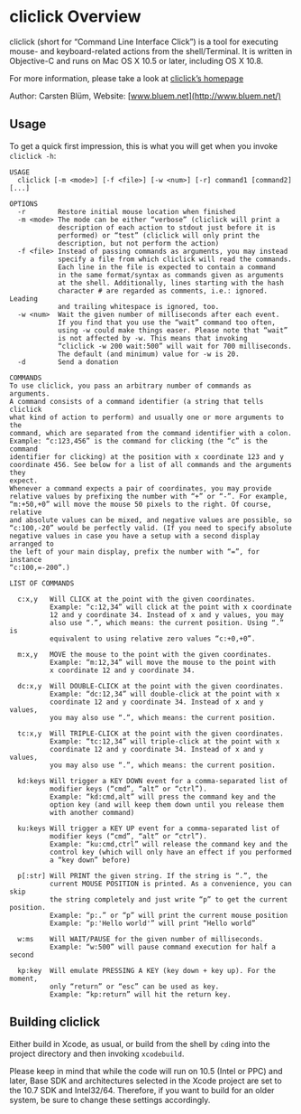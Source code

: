 cliclick Overview
=========================

cliclick (short for “Command Line Interface Click”) is a tool for executing mouse- and keyboard-related actions from the shell/Terminal. It is written in Objective-C and runs on Mac OS X 10.5 or later, including OS X 10.8.

For more information, please take a look at [cliclick’s homepage](http://www.bluem.net/jump/cliclick/)

Author: Carsten Blüm, Website: [www.bluem.net](http://www.bluem.net/)

Usage
---------
To get a quick first impression, this is what you will get when you invoke `cliclick -h`:

    USAGE
      cliclick [-m <mode>] [-f <file>] [-w <num>] [-r] command1 [command2] [...]
    
    OPTIONS
      -r        Restore initial mouse location when finished
      -m <mode> The mode can be either “verbose” (cliclick will print a
                description of each action to stdout just before it is
                performed) or “test” (cliclick will only print the
                description, but not perform the action)
      -f <file> Instead of passing commands as arguments, you may instead
                specify a file from which cliclick will read the commands.
                Each line in the file is expected to contain a command
                in the same format/syntax as commands given as arguments
                at the shell. Additionally, lines starting with the hash
                character # are regarded as comments, i.e.: ignored. Leading
                and trailing whitespace is ignored, too.
      -w <num>  Wait the given number of milliseconds after each event.
                If you find that you use the “wait” command too often,
                using -w could make things easer. Please note that “wait”
                is not affected by -w. This means that invoking
                “cliclick -w 200 wait:500” will wait for 700 milliseconds.
                The default (and minimum) value for -w is 20.
      -d        Send a donation
    
    COMMANDS
    To use cliclick, you pass an arbitrary number of commands as arguments.
    A command consists of a command identifier (a string that tells cliclick
    what kind of action to perform) and usually one or more arguments to the
    command, which are separated from the command identifier with a colon.
    Example: “c:123,456” is the command for clicking (the “c” is the command
    identifier for clicking) at the position with x coordinate 123 and y
    coordinate 456. See below for a list of all commands and the arguments they
    expect.
    Whenever a command expects a pair of coordinates, you may provide
    relative values by prefixing the number with “+” or “-”. For example,
    “m:+50,+0” will move the mouse 50 pixels to the right. Of course, relative
    and absolute values can be mixed, and negative values are possible, so
    “c:100,-20” would be perfectly valid. (If you need to specify absolute
    negative values in case you have a setup with a second display arranged to
    the left of your main display, prefix the number with “=”, for instance
    “c:100,=-200”.)
    
    LIST OF COMMANDS
    
      c:x,y   Will CLICK at the point with the given coordinates.
              Example: “c:12,34” will click at the point with x coordinate
              12 and y coordinate 34. Instead of x and y values, you may
              also use “.”, which means: the current position. Using “.” is
              equivalent to using relative zero values “c:+0,+0”.
    
      m:x,y   MOVE the mouse to the point with the given coordinates.
              Example: “m:12,34” will move the mouse to the point with
              x coordinate 12 and y coordinate 34.
    
      dc:x,y  Will DOUBLE-CLICK at the point with the given coordinates.
              Example: “dc:12,34” will double-click at the point with x
              coordinate 12 and y coordinate 34. Instead of x and y values,
              you may also use “.”, which means: the current position.
    
      tc:x,y  Will TRIPLE-CLICK at the point with the given coordinates.
              Example: “tc:12,34” will triple-click at the point with x
              coordinate 12 and y coordinate 34. Instead of x and y values,
              you may also use “.”, which means: the current position.
    
      kd:keys Will trigger a KEY DOWN event for a comma-separated list of
              modifier keys (“cmd”, “alt” or “ctrl”).
              Example: “kd:cmd,alt” will press the command key and the
              option key (and will keep them down until you release them
              with another command)
    
      ku:keys Will trigger a KEY UP event for a comma-separated list of
              modifier keys (“cmd”, “alt” or “ctrl”).
              Example: “ku:cmd,ctrl” will release the command key and the
              control key (which will only have an effect if you performed
              a “key down” before)
    
      p[:str] Will PRINT the given string. If the string is “.”, the
              current MOUSE POSITION is printed. As a convenience, you can skip
              the string completely and just write “p” to get the current position.
              Example: “p:.” or “p” will print the current mouse position
              Example: “p:'Hello world'” will print “Hello world”
    
      w:ms    Will WAIT/PAUSE for the given number of milliseconds.
              Example: “w:500” will pause command execution for half a second
    
      kp:key  Will emulate PRESSING A KEY (key down + key up). For the moment,
              only “return” or “esc” can be used as key.
              Example: “kp:return” will hit the return key.


Building cliclick
-----------------
Either build in Xcode, as usual, or build from the shell by `cd`ing into the project directory and then invoking `xcodebuild`.

Please keep in mind that while the code will run on 10.5 (Intel or PPC) and later, Base SDK and architectures selected in the Xcode project are set to the 10.7 SDK and Intel32/64. Therefore, if you want to build for an older system, be sure to change these settings accordingly.
